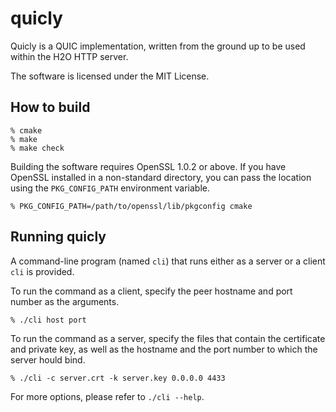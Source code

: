 quicly
===

Quicly is a QUIC implementation, written from the ground up to be used within the H2O HTTP server.

The software is licensed under the MIT License.

How to build
---

```
% cmake
% make
% make check
```

Building the software requires OpenSSL 1.0.2 or above.
If you have OpenSSL installed in a non-standard directory, you can pass the location using the `PKG_CONFIG_PATH` environment variable.

```
% PKG_CONFIG_PATH=/path/to/openssl/lib/pkgconfig cmake
```

Running quicly
---

A command-line program (named `cli`) that runs either as a server or a client `cli` is provided.

To run the command as a client, specify the peer hostname and port number as the arguments.

```
% ./cli host port
```

To run the command as a server, specify the files that contain the certificate and private key, as well as the hostname and the port number to which the server hould bind.

```
% ./cli -c server.crt -k server.key 0.0.0.0 4433
```

For more options, please refer to `./cli --help`.
